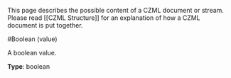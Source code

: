 This page describes the possible content of a CZML document or stream.  Please read [[CZML Structure]] for an explanation of how a CZML document is put together.

#Boolean (value)

A boolean value.

**Type**: boolean

